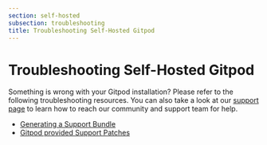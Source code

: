 ```yaml
---
section: self-hosted
subsection: troubleshooting
title: Troubleshooting Self-Hosted Gitpod
---
```


<script context="module">
  export const prerender = true;
</script>

# Troubleshooting Self-Hosted Gitpod

Something is wrong with your Gitpod installation? Please refer to the following troubleshooting resources. You can also take a look at our [support page](/support) to learn how to reach our community and support team for help.

- [Generating a Support Bundle](./support-bundle)
- [Gitpod provided Support Patches](./support-patches)
